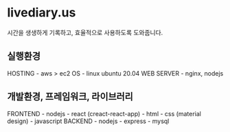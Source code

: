 # livediary.us
시간을 생생하게 기록하고, 효율적으로 사용하도록 도와줍니다.

## 실행환경
HOSTING
    - aws > ec2
OS
    - linux ubuntu 20.04
WEB SERVER
    - nginx, nodejs

## 개발환경, 프레임워크, 라이브러리
FRONTEND
    - nodejs
    - react (creact-react-app)
    - html
    - css (material design)
    - javascript
BACKEND
    - nodejs
    - express
    - mysql